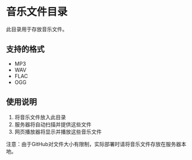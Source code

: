 # 音乐文件目录

此目录用于存放音乐文件。

## 支持的格式

- MP3
- WAV
- FLAC
- OGG

## 使用说明

1. 将音乐文件放入此目录
2. 服务器将自动扫描并提供这些文件
3. 网页播放器将显示并播放这些音乐文件

注意：由于GitHub对文件大小有限制，实际部署时请将音乐文件存放在服务器本地。